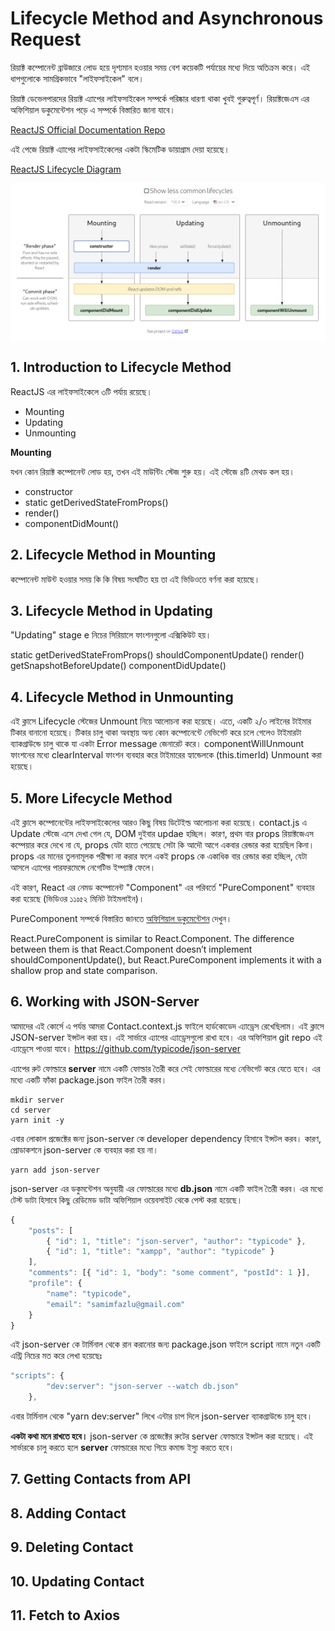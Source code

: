# Lifecycle Method and Asynchronous Request

রিয়াক্ট কম্পোনেন্ট ব্রাউজারে লোড হয়ে দৃশ্যমান হওয়ার সময় বেশ কয়েকটি পর্যায়ের মধ্যে দিয়ে অতিক্রম করে। এই ধাপগুলোকে সামগ্রিকভাবে "লাইফসাইকেল" বলে।

রিয়াক্ট ডেভেলপারদের রিয়াক্ট এ্যাপের লাইফসাইকেল সম্পর্কে পরিষ্কার ধারণা থাকা খুবই গুরুত্বপূর্ণ। রিয়াক্টজেএস এর  অফিশিয়াল ডকুমেন্টেশন পড়ে এ সম্পর্কে বিস্তারিত জানা যাবে।

[ReactJS Official Documentation Repo](https://reactjs.org/docs/react-component.html)

এই পেজে রিয়াক্ট এ্যাপের লাইফসাইকেলের একটা স্কিমেটিক ডায়াগ্রাম দেয়া হয়েছে।

[ReactJS Lifecycle Diagram](http://projects.wojtekmaj.pl/react-lifecycle-methods-diagram/)

![ReactJS Lifecycle Diagram](https://github.com/manzurahmed/reactjs/blob/master/react-life-cycle.png)

## 1. Introduction to Lifecycle Method

ReactJS এর লাইফসাইকেলে ৩টি পর্যায় রয়েছে।

- Mounting
- Updating
- Unmounting

**Mounting**

যখন কোন রিয়াক্ট কম্পোনেন্ট লোড হয়, তখন এই মাউন্টিং স্টেজ শুরু হয়। এই স্টেজে ৪টি মেথড কল হয়।

- constructor
- static getDerivedStateFromProps()
- render()
- componentDidMount()

## 2. Lifecycle Method in Mounting

কম্পোনেন্ট মাউন্ট হওয়ার সময় কি কি বিষয় সংঘটিত হয় তা এই ভিডিওতে বর্ণনা করা হয়েছে।

## 3. Lifecycle Method in Updating

"Updating" stage e নিচের সিরিয়ালে ফাংশনগুলো এক্সিকিউট হয়।

static getDerivedStateFromProps()
shouldComponentUpdate()
render()
getSnapshotBeforeUpdate()
componentDidUpdate()

## 4. Lifecycle Method in Unmounting

এই ক্লাসে Lifecycle স্টেজের Unmount নিয়ে আলোচনা করা হয়েছে। এতে, একটি ২/৩ লাইনের টাইমার টিকার বানানো হয়েছে। টিকার চালু থাকা অবস্থায় অন্য কোন কম্পোনেন্টে নেভিগেট করে চলে গেলেও টাইমারটা ব্যাকগ্রাউন্ডে চালু থাকে যা একটা Error message জেনারেট করে। componentWillUnmount ফাংশনের মধ্যে clearInterval ফাংশন ব্যবহার করে টাইমারের হ্যান্ডেলকে (this.timerId) Unmount করা হয়েছে।

## 5. More Lifecycle Method

এই ক্লাসে কম্পোনেন্টের লাইফসাইকেলের আরও কিছু বিষয় ডিটেইল্ড আলোচনা করা হয়েছে। contact.js এ Update স্টেজে এসে দেখা গেল যে, DOM দুইবার updae হচ্ছিল। কারণ, প্রথম বার props রিয়াক্টজেএস কম্পেয়ার করে দেখে না যে, props যেটা হাতে পেয়েছে সেটা কি আদৌ আগে একবার রেন্ডার করা হয়েছিল কিনা। props এর মানের তুলনামূলক পরীক্ষা না করার ফলে একই props কে একাধিক বার রেন্ডার করা হচ্ছিল, যেটা আসলে এ্যাপের পারফরমেন্সে নেগেটিভ ইম্প্যাক্ট ফেলে।

এই কারণ, React এর নেমড কম্পোনেন্ট "Component" এর পরিবর্তে "PureComponent" ব্যবহার করা হয়েছে (ভিডিওর ১১ঃ৫২ মিনিট টাইমলাইন)।

PureComponent সম্পর্কে বিস্তারিত জানতে [অফিশিয়াল ডকুমেন্টেশন](https://reactjs.org/docs/react-api.html#reactpurecomponent) দেখুন।

React.PureComponent is similar to React.Component. The difference between them is that React.Component doesn’t implement shouldComponentUpdate(), but React.PureComponent implements it with a shallow prop and state comparison. 

## 6. Working with JSON-Server

আমাদের এই কোর্সে এ পর্যন্ত আমরা Contact.context.js ফাইলে হার্ডকোডেদ এ্যাড্রেস রেখেছিলাম। এই ক্লাসে JSON-server ইন্সটল করা হয়। এই সার্ভারে এ্যাপের এ্যাড্রেসগুলো রাখা হবে। এর অফিশিয়াল git repo এই এ্যাড্রেসে পাওয়া যাবে। https://github.com/typicode/json-server

এ্যাপের রুট ফোল্ডারে **server** নামে একটি ফোল্ডার তৈরী করে সেই ফোল্ডারের মধ্যে নেভিগেট করে যেতে হবে। এর মধ্যে একটি ফাঁকা package.json ফাইল তৈরী করব।

```
mkdir server
cd server
yarn init -y
```

এবার লোকাল প্রজেক্টের জন্য json-server কে developer dependency হিসাবে ইন্সটল করব। কারণ, প্রোডাকশনে json-server কে ব্যবহার করা হয় না।

```
yarn add json-server
```

json-server এর ডকুমন্টেশন অনুযায়ী এর ফোল্ডারের মধ্যে **db.json** নামে একটি ফাইল তৈরী করব। এর মধ্যে টেস্ট ডাটা হিসাবে কিছু রেডিমেড ডাটা অফিশিয়াল ওয়েবসাইট থেকে পেস্ট করা হয়েছে।

```js
{
	"posts": [
		{ "id": 1, "title": "json-server", "author": "typicode" },
		{ "id": 1, "title": "xampp", "author": "typicode" }
	],
	"comments": [{ "id": 1, "body": "some comment", "postId": 1 }],
	"profile": {
		"name": "typicode",
		"email": "samimfazlu@gmail.com"
	}
}
```

এই json-server কে টার্মিনাল থেকে রান করানোর জন্য package.json ফাইলে script নামে নতুন একটি এন্ট্রি নিচের মত করে লেখা হয়েছেঃ

```js
"scripts": {
		"dev:server": "json-server --watch db.json"
	},
```

এবার টার্মিনাল থেকে "yarn dev:server" লিখে এন্টার চাপ দিলে json-server ব্যাকগ্রাউন্ডে চালু হবে।

**একটা কথা মনে রাখতে হবে।** json-server কে প্রজেক্টের রুটের server ফোল্ডারে ইন্সটল করা হয়েছে। এই সার্ভারকে চালু করতে হলে **server** ফোল্ডারের মধ্যে গিয়ে কমান্ড ইস্যু করতে হবে।



## 7. Getting Contacts from API

## 8. Adding Contact

## 9. Deleting Contact

## 10. Updating Contact

## 11. Fetch to Axios
